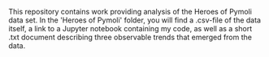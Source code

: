 This repository contains work providing analysis of the Heroes of Pymoli data set. In the 'Heroes of Pymoli' folder, you will find a .csv-file of the data itself, a link to a Jupyter notebook containing my code, as well as a short .txt document describing three observable trends that emerged from the data.

